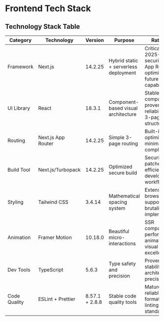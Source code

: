 # Frontend Tech Stack

## Technology Stack Table

| Category | Technology | Version | Purpose | Rationale |
|----------|------------|---------|---------|-----------|
| Framework | Next.js | 14.2.25 | Hybrid static + serverless deployment | Critical CVE-2025-29927 security fix, App Router optimization, future API capability |
| UI Library | React | 18.3.1 | Component-based visual architecture | Stable compatibility, proven reliability for 3-page structure |
| Routing | Next.js App Router | 14.2.25 | Simple 3-page routing | Built-in optimization, minimal complexity |
| Build Tool | Next.js/Turbopack | 14.2.25 | Optimized secure build | Security patches, efficient development workflow |
| Styling | Tailwind CSS | 3.4.14 | Mathematical spacing system | Extensive browser support, brutalist design implementation |
| Animation | Framer Motion | 10.18.0 | Beautiful micro-interactions | SSR compatibility, performant animations for visual excellence |
| Dev Tools | TypeScript | 5.6.3 | Type safety and precision | Proven stability, architectural precision |
| Code Quality | ESLint + Prettier | 8.57.1 + 2.8.8 | Stable code quality tools | Mature, reliable formatting and linting standards |
